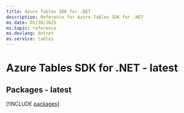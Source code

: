 ```yaml
---
title: Azure Tables SDK for .NET
description: Reference for Azure Tables SDK for .NET
ms.date: 05/30/2025
ms.topic: reference
ms.devlang: dotnet
ms.service: tables
---
```

# Azure Tables SDK for .NET - latest
## Packages - latest
[!INCLUDE [packages](tables-index.md)]